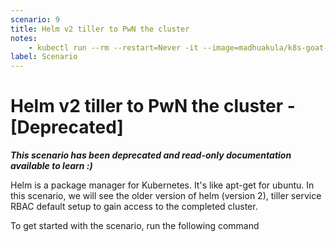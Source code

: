 ```yaml
---
scenario: 9
title: Helm v2 tiller to PwN the cluster
notes:
    - kubectl run --rm --restart=Never -it --image=madhuakula/k8s-goat-helm-tiller -- bash
label: Scenario
---
```


# Helm v2 tiller to PwN the cluster - [Deprecated]

***This scenario has been deprecated and read-only documentation available to learn :)***

Helm is a package manager for Kubernetes. It's like apt-get for ubuntu. In this scenario, we will see the older version of helm (version 2), tiller service RBAC default setup to gain access to the completed cluster. 

To get started with the scenario, run the following command
